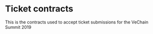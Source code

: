 # Ticket contracts
This is the contracts used to accept ticket submissions for the VeChain Summit 2019
